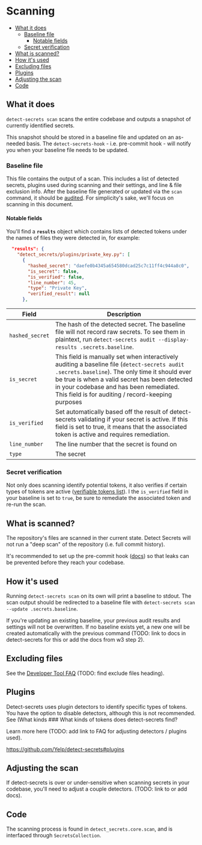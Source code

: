 # Scanning

<!-- START doctoc generated TOC please keep comment here to allow auto update -->
<!-- DON'T EDIT THIS SECTION, INSTEAD RE-RUN doctoc TO UPDATE -->

- [What it does](#what-it-does)
  - [Baseline file](#baseline-file)
    - [Notable fields](#notable-fields)
  - [Secret verification](#secret-verification)
- [What is scanned?](#what-is-scanned)
- [How it's used](#how-its-used)
- [Excluding files](#excluding-files)
- [Plugins](#plugins)
- [Adjusting the scan](#adjusting-the-scan)
- [Code](#code)

<!-- END doctoc generated TOC please keep comment here to allow auto update -->

## What it does

`detect-secrets scan` scans the entire codebase and outputs a snapshot of currently identified secrets.

This snapshot should be stored in a baseline file and updated on an as-needed basis. The `detect-secrets-hook` - i.e. pre-commit hook - will notify you when your baseline file needs to be updated.

### Baseline file

This file contains the output of a scan. This includes a list of detected secrets, plugins used during scanning and their settings, and line & file exclusion info. After the baseline file generated or updated via the `scan` command, it should be [audited](./audit.md). For simplicity's sake, we'll focus on scanning in this document.

#### Notable fields

You'll find a **`results`** object which contains lists of detected tokens under the names of files they were detected in, for example:

```json
  "results": {
    "detect_secrets/plugins/private_key.py": [
      {
        "hashed_secret": "daefe0b4345a654580dcad25c7c11ff4c944a8c0",
        "is_secret": false,
        "is_verified": false,
        "line_number": 45,
        "type": "Private Key",
        "verified_result": null
      },
```

| Field           | Description                                                                                                                                                                                                                                                                                     |
| --------------- | ----------------------------------------------------------------------------------------------------------------------------------------------------------------------------------------------------------------------------------------------------------------------------------------------- |
| `hashed_secret` | The hash of the detected secret. The baseline file will not record raw secrets. To see them in plaintext, run `detect-secrets audit --display-results .secrets.baseline`.                                                                                                                       |
| `is_secret`     | This field is manually set when interactively auditing a baseline file (`detect-secrets audit .secrets.baseline`). The only time it should ever be true is when a valid secret has been detected in your codebase and has been remediated. This field is for auditing / record-keeping purposes |
| `is_verified`   | Set automatically based off the result of detect-secrets validating if your secret is active. If this field is set to true, it means that the associated token is active and requires remediation.                                                                                              |
| `line_number`   | The line number that the secret is found on                                                                                                                                                                                                                                                     |
| `type`          | The secret                                                                                                                                                                                                                                                                                      |

### Secret verification

Not only does scanning identify potential tokens, it also verifies if certain types of tokens are active ([verifiable tokens list](./developer-tool-faq.md#what-kinds-of-tokens-does-detect-secrets-find)). I the `is_verified` field in your baseline is set to `true`, be sure to remediate the associated token and re-run the scan.

## What is scanned?

The repository's files are scanned in ther current state. Detect Secrets will not run a "deep scan" of the repository (i.e. full commit history).

It's recommended to set up the pre-commit hook ([docs](#how-do-i-set-up-the-pre-commit-hook)) so that leaks can be prevented before they reach your codebase.

## How it's used

Running `detect-secrets scan` on its own will print a baseline to stdout. The scan output should be redirected to a baseline file with `detect-secrets scan --update .secrets.baseline`.

If you're updating an existing baseline, your previous audit results and settings will not be overwritten. If no baseline exists yet, a new one will be created automatically with the previous command (TODO: link to docs in detect-secrets for this or add the docs from w3 step 2).

## Excluding files

See the [Developer Tool FAQ](./developer-tool-faq.md#) (TODO: find exclude files heading).

## Plugins

Detect-secrets uses plugin detectors to identify specific types of tokens. You have the option to disable detectors, although this is not recommended. See (What kinds ### What kinds of tokens does detect-secrets find?

Learn more here (TODO: add link to FAQ for adjusting detectors / plugins used).

https://github.com/Yelp/detect-secrets#plugins

## Adjusting the scan

If detect-secrets is over or under-sensitive when scanning secrets in your codebase, you'll need to adjust a couple detectors. (TODO: link to or add docs).

## Code

The scanning process is found in `detect_secrets.core.scan`, and is interfaced through `SecretsCollection`.
